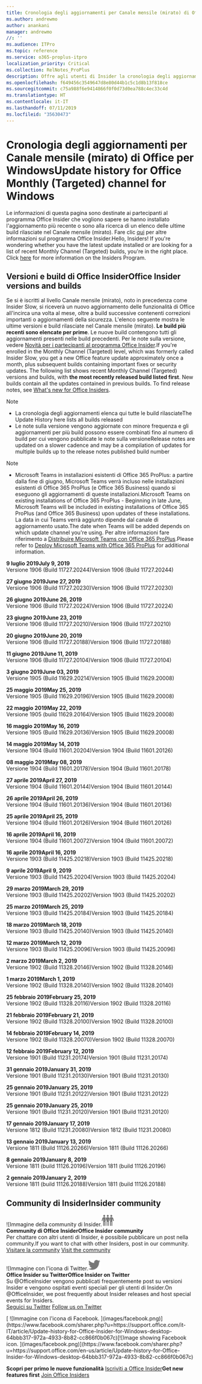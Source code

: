 ```yaml
---
title: Cronologia degli aggiornamenti per Canale mensile (mirato) di Office
ms.author: andrewmo
author: anankani
manager: andrewmo
//: ''
ms.audience: ITPro
ms.topic: reference
ms.service: o365-proplus-itpro
localization_priority: Critical
ms.collection: RelNotes_ProPlus
description: Offre agli utenti di Insider la cronologia degli aggiornamenti relativi alle versioni pubblicate in Canale mensile (mirato) per desktop Windows
ms.openlocfilehash: f649456c3549647d8e80d44b1c5c1d8b13f818ce
ms.sourcegitcommit: c75a988f6e9414866f0f0d73d0ea788c4ec33c4d
ms.translationtype: HT
ms.contentlocale: it-IT
ms.lasthandoff: 07/11/2019
ms.locfileid: "35630473"
---
```

# <a name="update-history-for-office-monthly-targeted-channel-for-windows"></a><span data-ttu-id="a2315-103">Cronologia degli aggiornamenti per Canale mensile (mirato) di Office per Windows</span><span class="sxs-lookup"><span data-stu-id="a2315-103">Update history for Office Monthly (Targeted) channel for Windows</span></span>

<span data-ttu-id="a2315-p101">Le informazioni di questa pagina sono destinate ai partecipanti al programma Office Insider che vogliono sapere se hanno installato l'aggiornamento più recente o sono alla ricerca di un elenco delle ultime build rilasciate nel Canale mensile (mirato). Fare clic [qui](https://insider.office.com/) per altre informazioni sul programma Office Insider.</span><span class="sxs-lookup"><span data-stu-id="a2315-p101">Hello, Insiders! If you're wondering whether you have the latest update installed or are looking for a list of recent Monthly Channel (Targeted) builds, you're in the right place. Click [here](https://insider.office.com/) for more information on the Insiders Program.</span></span>

## <a name="office-insider-versions-and-builds"></a><span data-ttu-id="a2315-107">Versioni e build di Office Insider</span><span class="sxs-lookup"><span data-stu-id="a2315-107">Office Insider versions and builds</span></span>

<span data-ttu-id="a2315-p102">Se si è iscritti al livello Canale mensile (mirato), noto in precedenza come Insider Slow, si riceverà un nuovo aggiornamento delle funzionalità di Office all'incirca una volta al mese, oltre a build successive contenenti correzioni importanti o aggiornamenti della sicurezza. L'elenco seguente mostra le ultime versioni e build rilasciate nel Canale mensile (mirato). **Le build più recenti sono elencate per prime**. Le nuove build contengono tutti gli aggiornamenti presenti nelle build precedenti. Per le note sulla versione, vedere [Novità per i partecipanti al programma Office Insider](https://support.office.com/it-IT/article/what-s-new-for-office-insiders-c152d1e2-96ff-4ce9-8c14-e74e13847a24).</span><span class="sxs-lookup"><span data-stu-id="a2315-p102">If you're enrolled in the Monthly Channel (Targeted) level, which was formerly called Insider Slow, you get a new Office feature update approximately once a month, plus subsequent builds containing important fixes or security updates. The following list shows recent Monthly Channel (Targeted) versions and builds, with **the most recently released build listed first**. New builds contain all the updates contained in previous builds. To find release notes, see [What's new for Office Insiders](https://support.office.com/en-us/article/what-s-new-for-office-insiders-c152d1e2-96ff-4ce9-8c14-e74e13847a24).</span></span>

> [!NOTE]
> - <span data-ttu-id="a2315-112">La cronologia degli aggiornamenti elenca qui tutte le build rilasciate</span><span class="sxs-lookup"><span data-stu-id="a2315-112">The Update History here lists all builds released</span></span>
> - <span data-ttu-id="a2315-113">Le note sulla versione vengono aggiornate con minore frequenza e gli aggiornamenti per più build possono essere combinati fino al numero di build per cui vengono pubblicate le note sulla versione</span><span class="sxs-lookup"><span data-stu-id="a2315-113">Release notes are updated on a slower cadence and may be a compilation of updates for multiple builds up to the release notes published build number</span></span>

 > [!NOTE]
> - <span data-ttu-id="a2315-114">Microsoft Teams in installazioni esistenti di Office 365 ProPlus: a partire dalla fine di giugno, Microsoft Teams verrà incluso nelle installazioni esistenti di Office 365 ProPlus (e Office 365 Business) quando si eseguono gli aggiornamenti di queste installazioni.</span><span class="sxs-lookup"><span data-stu-id="a2315-114">Microsoft Teams on existing installations of Office 365 ProPlus - Beginning in late June, Microsoft Teams will be included in existing installations of Office 365 ProPlus (and Office 365 Business) upon updates of these installations.</span></span> <span data-ttu-id="a2315-115">La data in cui Teams verrà aggiunto dipende dal canale di aggiornamento usato.</span><span class="sxs-lookup"><span data-stu-id="a2315-115">The date when Teams will be added depends on which update channel you're using.</span></span> <span data-ttu-id="a2315-116">Per altre informazioni fare riferimento a [Distribuire Microsoft Teams con Office 365 ProPlus](https://docs.microsoft.com/it-IT/deployoffice/teams-install).</span><span class="sxs-lookup"><span data-stu-id="a2315-116">Please refer to [Deploy Microsoft Teams with Office 365 ProPlus](https://docs.microsoft.com/en-us/deployoffice/teams-install) for additional information.</span></span>

[//]: # (NON RIMUOVERE)

<span data-ttu-id="a2315-118">**9 luglio 2019**</span><span class="sxs-lookup"><span data-stu-id="a2315-118">**July 9, 2019**</span></span><br/>
<span data-ttu-id="a2315-119">Versione 1906 (Build 11727.20244)</span><span class="sxs-lookup"><span data-stu-id="a2315-119">Version 1906 (Build 11727.20244)</span></span><br/>

<span data-ttu-id="a2315-120">**27 giugno 2019**</span><span class="sxs-lookup"><span data-stu-id="a2315-120">**June 27, 2019**</span></span><br/>
<span data-ttu-id="a2315-121">Versione 1906 (Build 11727.20230)</span><span class="sxs-lookup"><span data-stu-id="a2315-121">Version 1906 (Build 11727.20230)</span></span><br/>

<span data-ttu-id="a2315-122">**26 giugno 2019**</span><span class="sxs-lookup"><span data-stu-id="a2315-122">**June 26, 2019**</span></span><br/>
<span data-ttu-id="a2315-123">Versione 1906 (Build 11727.20224)</span><span class="sxs-lookup"><span data-stu-id="a2315-123">Version 1906 (Build 11727.20224)</span></span><br/>

<span data-ttu-id="a2315-124">**23 giugno 2019**</span><span class="sxs-lookup"><span data-stu-id="a2315-124">**June 23, 2019**</span></span><br/>
<span data-ttu-id="a2315-125">Versione 1906 (Build 11727.20210)</span><span class="sxs-lookup"><span data-stu-id="a2315-125">Version 1906 (Build 11727.20210)</span></span><br/>

<span data-ttu-id="a2315-126">**20 giugno 2019**</span><span class="sxs-lookup"><span data-stu-id="a2315-126">**June 20, 2019**</span></span><br/>
<span data-ttu-id="a2315-127">Versione 1906 (Build 11727.20188)</span><span class="sxs-lookup"><span data-stu-id="a2315-127">Version 1906 (Build 11727.20188)</span></span><br/>

<span data-ttu-id="a2315-128">**11 giugno 2019**</span><span class="sxs-lookup"><span data-stu-id="a2315-128">**June 11, 2019**</span></span><br/>
<span data-ttu-id="a2315-129">Versione 1906 (Build 11727.20104)</span><span class="sxs-lookup"><span data-stu-id="a2315-129">Version 1906 (Build 11727.20104)</span></span><br/>

<span data-ttu-id="a2315-130">**3 giugno 2019**</span><span class="sxs-lookup"><span data-stu-id="a2315-130">**June 03, 2019**</span></span><br/>
<span data-ttu-id="a2315-131">Versione 1905 (Build 11629.20214)</span><span class="sxs-lookup"><span data-stu-id="a2315-131">Version 1905 (Build 11629.20008)</span></span><br/>

<span data-ttu-id="a2315-132">**25 maggio 2019**</span><span class="sxs-lookup"><span data-stu-id="a2315-132">**May 25, 2019**</span></span><br/>
<span data-ttu-id="a2315-133">Versione 1905 (Build 11629.20196)</span><span class="sxs-lookup"><span data-stu-id="a2315-133">Version 1905 (Build 11629.20008)</span></span><br/>

<span data-ttu-id="a2315-134">**22 maggio 2019**</span><span class="sxs-lookup"><span data-stu-id="a2315-134">**May 22, 2019**</span></span><br/> <span data-ttu-id="a2315-135">Versione 1905 (build 11629.20164)</span><span class="sxs-lookup"><span data-stu-id="a2315-135">Version 1905 (Build 11629.20008)</span></span><br/>

<span data-ttu-id="a2315-136">**16 maggio 2019**</span><span class="sxs-lookup"><span data-stu-id="a2315-136">**May 16, 2019**</span></span><br/>
<span data-ttu-id="a2315-137">Versione 1905 (Build 11629.20136)</span><span class="sxs-lookup"><span data-stu-id="a2315-137">Version 1905 (Build 11629.20008)</span></span><br/>

<span data-ttu-id="a2315-138">**14 maggio 2019**</span><span class="sxs-lookup"><span data-stu-id="a2315-138">**May 14, 2019**</span></span><br/>
<span data-ttu-id="a2315-139">Versione 1904 (Build 11601.20204)</span><span class="sxs-lookup"><span data-stu-id="a2315-139">Version 1904 (Build 11601.20126)</span></span><br/>

<span data-ttu-id="a2315-140">**08 maggio 2019**</span><span class="sxs-lookup"><span data-stu-id="a2315-140">**May 08, 2019**</span></span><br/>
<span data-ttu-id="a2315-141">Versione 1904 (Build 11601.20178)</span><span class="sxs-lookup"><span data-stu-id="a2315-141">Version 1904 (Build 11601.20178)</span></span><br/>

<span data-ttu-id="a2315-142">**27 aprile 2019**</span><span class="sxs-lookup"><span data-stu-id="a2315-142">**April 27, 2019**</span></span><br/>
<span data-ttu-id="a2315-143">Versione 1904 (Build 11601.20144)</span><span class="sxs-lookup"><span data-stu-id="a2315-143">Version 1904 (Build 11601.20144)</span></span><br/>

<span data-ttu-id="a2315-144">**26 aprile 2019**</span><span class="sxs-lookup"><span data-stu-id="a2315-144">**April 26, 2019**</span></span><br/>
<span data-ttu-id="a2315-145">Versione 1904 (Build 11601.20136)</span><span class="sxs-lookup"><span data-stu-id="a2315-145">Version 1904 (Build 11601.20136)</span></span><br/>

<span data-ttu-id="a2315-146">**25 aprile 2019**</span><span class="sxs-lookup"><span data-stu-id="a2315-146">**April 25, 2019**</span></span><br/>
<span data-ttu-id="a2315-147">Versione 1904 (Build 11601.20126)</span><span class="sxs-lookup"><span data-stu-id="a2315-147">Version 1904 (Build 11601.20126)</span></span><br/>

<span data-ttu-id="a2315-148">**16 aprile 2019**</span><span class="sxs-lookup"><span data-stu-id="a2315-148">**April 16, 2019**</span></span><br/>
<span data-ttu-id="a2315-149">Versione 1904 (Build 11601.20072)</span><span class="sxs-lookup"><span data-stu-id="a2315-149">Version 1904 (Build 11601.20072)</span></span><br/>

<span data-ttu-id="a2315-150">**16 aprile 2019**</span><span class="sxs-lookup"><span data-stu-id="a2315-150">**April 16, 2019**</span></span><br/>
<span data-ttu-id="a2315-151">Versione 1903 (Build 11425.20218)</span><span class="sxs-lookup"><span data-stu-id="a2315-151">Version 1903 (Build 11425.20218)</span></span><br/>

<span data-ttu-id="a2315-152">**9 aprile 2019**</span><span class="sxs-lookup"><span data-stu-id="a2315-152">**April 9, 2019**</span></span><br/>
<span data-ttu-id="a2315-153">Versione 1903 (Build 11425.20204)</span><span class="sxs-lookup"><span data-stu-id="a2315-153">Version 1903 (Build 11425.20204)</span></span><br/>

<span data-ttu-id="a2315-154">**29 marzo 2019**</span><span class="sxs-lookup"><span data-stu-id="a2315-154">**March 29, 2019**</span></span><br/> <span data-ttu-id="a2315-155">Versione 1903 (Build 11425.20202)</span><span class="sxs-lookup"><span data-stu-id="a2315-155">Version 1903 (Build 11425.20202)</span></span><br/>

<span data-ttu-id="a2315-156">**25 marzo 2019**</span><span class="sxs-lookup"><span data-stu-id="a2315-156">**March 25, 2019**</span></span><br/> <span data-ttu-id="a2315-157">Versione 1903 (Build 11425.20184)</span><span class="sxs-lookup"><span data-stu-id="a2315-157">Version 1903 (Build 11425.20184)</span></span><br/>

<span data-ttu-id="a2315-158">**18 marzo 2019**</span><span class="sxs-lookup"><span data-stu-id="a2315-158">**March 18, 2019**</span></span><br/> <span data-ttu-id="a2315-159">Versione 1903 (Build 11425.20140)</span><span class="sxs-lookup"><span data-stu-id="a2315-159">Version 1903 (Build 11425.20140)</span></span><br/>

<span data-ttu-id="a2315-160">**12 marzo 2019**</span><span class="sxs-lookup"><span data-stu-id="a2315-160">**March 12, 2019**</span></span><br/> <span data-ttu-id="a2315-161">Versione 1903 (Build 11425.20096)</span><span class="sxs-lookup"><span data-stu-id="a2315-161">Version 1903 (Build 11425.20096)</span></span><br/>

<span data-ttu-id="a2315-162">**2 marzo 2019**</span><span class="sxs-lookup"><span data-stu-id="a2315-162">**March 2, 2019**</span></span><br/> <span data-ttu-id="a2315-163">Versione 1902 (Build 11328.20146)</span><span class="sxs-lookup"><span data-stu-id="a2315-163">Version 1902 (Build 11328.20146)</span></span><br/>

<span data-ttu-id="a2315-164">**1 marzo 2019**</span><span class="sxs-lookup"><span data-stu-id="a2315-164">**March 1, 2019**</span></span><br/> <span data-ttu-id="a2315-165">Versione 1902 (Build 11328.20140)</span><span class="sxs-lookup"><span data-stu-id="a2315-165">Version 1902 (Build 11328.20140)</span></span><br/>

<span data-ttu-id="a2315-166">**25 febbraio 2019**</span><span class="sxs-lookup"><span data-stu-id="a2315-166">**February 25, 2019**</span></span><br/> <span data-ttu-id="a2315-167">Versione 1902 (Build 11328.20116)</span><span class="sxs-lookup"><span data-stu-id="a2315-167">Version 1902 (Build 11328.20116)</span></span><br/>

<span data-ttu-id="a2315-168">**21 febbraio 2019**</span><span class="sxs-lookup"><span data-stu-id="a2315-168">**February 21, 2019**</span></span><br/> <span data-ttu-id="a2315-169">Versione 1902 (Build 11328.20100)</span><span class="sxs-lookup"><span data-stu-id="a2315-169">Version 1902 (Build 11328.20100)</span></span><br/>

<span data-ttu-id="a2315-170">**14 febbraio 2019**</span><span class="sxs-lookup"><span data-stu-id="a2315-170">**February 14, 2019**</span></span><br/> <span data-ttu-id="a2315-171">Versione 1902 (Build 11328.20070)</span><span class="sxs-lookup"><span data-stu-id="a2315-171">Version 1902 (Build 11328.20070)</span></span><br/>

<span data-ttu-id="a2315-172">**12 febbraio 2019**</span><span class="sxs-lookup"><span data-stu-id="a2315-172">**February 12, 2019**</span></span><br/> <span data-ttu-id="a2315-173">Versione 1901 (Build 11231.20174)</span><span class="sxs-lookup"><span data-stu-id="a2315-173">Version 1901 (Build 11231.20174)</span></span><br/>

<span data-ttu-id="a2315-174">**31 gennaio 2019**</span><span class="sxs-lookup"><span data-stu-id="a2315-174">**January 31, 2019**</span></span><br/> <span data-ttu-id="a2315-175">Versione 1901 (Build 11231.20130)</span><span class="sxs-lookup"><span data-stu-id="a2315-175">Version 1901 (Build 11231.20130)</span></span><br/> 

<span data-ttu-id="a2315-176">**25 gennaio 2019**</span><span class="sxs-lookup"><span data-stu-id="a2315-176">**January 25, 2019**</span></span><br/> <span data-ttu-id="a2315-177">Versione 1901 (Build 11231.20122)</span><span class="sxs-lookup"><span data-stu-id="a2315-177">Version 1901 (Build 11231.20122)</span></span><br/> 

<span data-ttu-id="a2315-178">**25 gennaio 2019**</span><span class="sxs-lookup"><span data-stu-id="a2315-178">**January 25, 2019**</span></span><br/> <span data-ttu-id="a2315-179">Versione 1901 (Build 11231.20120)</span><span class="sxs-lookup"><span data-stu-id="a2315-179">Version 1901 (Build 11231.20120)</span></span><br/> 

<span data-ttu-id="a2315-180">**17 gennaio 2019**</span><span class="sxs-lookup"><span data-stu-id="a2315-180">**January 17, 2019**</span></span><br/> <span data-ttu-id="a2315-181">Versione 1812 (Build 11231.20080)</span><span class="sxs-lookup"><span data-stu-id="a2315-181">Version 1812 (Build 11231.20080)</span></span><br/> 

<span data-ttu-id="a2315-182">**13 gennaio 2019**</span><span class="sxs-lookup"><span data-stu-id="a2315-182">**January 13, 2019**</span></span><br/> <span data-ttu-id="a2315-183">Versione 1811 (Build 11126.20266)</span><span class="sxs-lookup"><span data-stu-id="a2315-183">Version 1811 (Build 11126.20266)</span></span><br/>

<span data-ttu-id="a2315-184">**8 gennaio 2019**</span><span class="sxs-lookup"><span data-stu-id="a2315-184">**January 8, 2019**</span></span><br/> <span data-ttu-id="a2315-185">Versione 1811 (build 11126.20196)</span><span class="sxs-lookup"><span data-stu-id="a2315-185">Version 1811 (build 11126.20196)</span></span><br/> 

<span data-ttu-id="a2315-186">**2 gennaio 2019**</span><span class="sxs-lookup"><span data-stu-id="a2315-186">**January 2, 2019**</span></span><br/> <span data-ttu-id="a2315-187">Versione 1811 (build 11126.20188)</span><span class="sxs-lookup"><span data-stu-id="a2315-187">Version 1811 (build 11126.20188)</span></span><br/> 


## <a name="insider-community"></a><span data-ttu-id="a2315-188">Community di Insider</span><span class="sxs-lookup"><span data-stu-id="a2315-188">Insider community</span></span>

<span data-ttu-id="a2315-189">![Immagine della community di Insider.</span><span class="sxs-lookup"><span data-stu-id="a2315-189">![Image showing insider community.</span></span> ](images/insidercommunity.png)<br/>
<span data-ttu-id="a2315-190">**Community di Office Insider**</span><span class="sxs-lookup"><span data-stu-id="a2315-190">**Office Insider community**</span></span><br/> <span data-ttu-id="a2315-191">Per chattare con altri utenti di Insider, è possibile pubblicare un post nella community.</span><span class="sxs-lookup"><span data-stu-id="a2315-191">If you want to chat with other Insiders, post in our community.</span></span><br/><span data-ttu-id="a2315-192"> 
[Visitare la community](https://go.microsoft.com/fwlink/?linkid=843493)</span><span class="sxs-lookup"><span data-stu-id="a2315-192"> 
[Visit the community](https://go.microsoft.com/fwlink/?linkid=843493)</span></span><br/> 

<span data-ttu-id="a2315-193">![Immagine con l'icona di Twitter.</span><span class="sxs-lookup"><span data-stu-id="a2315-193">![Image showing twitter icon.</span></span> ](images/twitter.png)<br/>
<span data-ttu-id="a2315-194">**Office Insider su Twitter**</span><span class="sxs-lookup"><span data-stu-id="a2315-194">**Office Insider on Twitter**</span></span><br/> <span data-ttu-id="a2315-195">Su @OfficeInsider vengono pubblicati frequentemente post su versioni Insider e vengono ospitati eventi speciali per gli utenti di Insider.</span><span class="sxs-lookup"><span data-stu-id="a2315-195">On @OfficeInsider, we post frequently about Insider releases and host special events for Insiders.</span></span><br/><span data-ttu-id="a2315-196"> 
[Seguici su Twitter](https://go.microsoft.com/fwlink/?linkid=717717)</span><span class="sxs-lookup"><span data-stu-id="a2315-196"> 
[Follow us on Twitter](https://go.microsoft.com/fwlink/?linkid=717717)</span></span><br/> 

<span data-ttu-id="a2315-197">
  [
  ![Immagine con l'icona di Facebook. ](images/facebook.png)](https://www.facebook.com/sharer.php?u=https://support.office.com/it-IT/article/Update-history-for-Office-Insider-for-Windows-desktop-64bbb317-972a-4933-8b82-cc866f0b067c)</span><span class="sxs-lookup"><span data-stu-id="a2315-197">[![Image showing Facebook icon. ](images/facebook.png)](https://www.facebook.com/sharer.php?u=https://support.office.com/en-us/article/Update-history-for-Office-Insider-for-Windows-desktop-64bbb317-972a-4933-8b82-cc866f0b067c)</span></span>       


<span data-ttu-id="a2315-198">**Scopri per primo le nuove funzionalità**
[Iscriviti a Office Insider](https://insider.office.com/)</span><span class="sxs-lookup"><span data-stu-id="a2315-198">**Get new features first**
[Join Office Insiders](https://insider.office.com/)</span></span>
